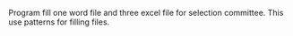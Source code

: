 Program fill one word file and three excel file for selection committee. This use patterns for filling files.
